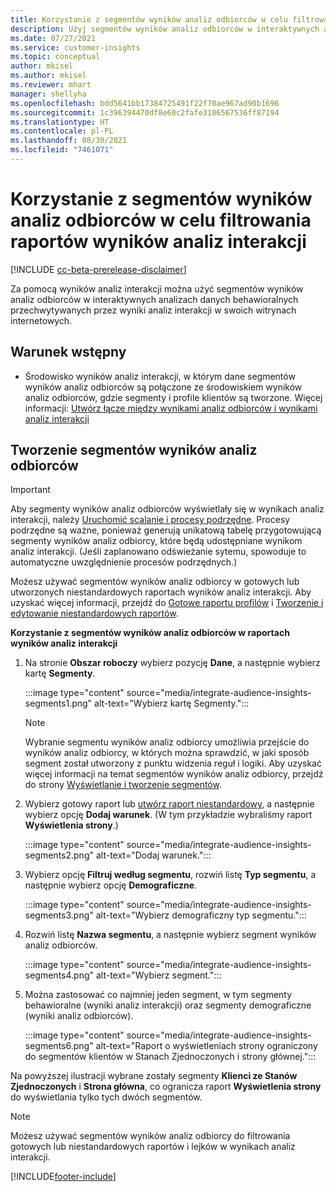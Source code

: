 ```yaml
---
title: Korzystanie z segmentów wyników analiz odbiorców w celu filtrowania raportów wyników analiz interakcji
description: Użyj segmentów wyników analiz odbiorców w interaktywnych analizach danych behawioralnych przechwytywanych przez wyniki analiz interakcji w witrynie internetowej klienta.
ms.date: 07/27/2021
ms.service: customer-insights
ms.topic: conceptual
author: mkisel
ms.author: mkisel
ms.reviewer: mhart
manager: shellyha
ms.openlocfilehash: bdd5641bb17384725491f22f70ae967ad90b1696
ms.sourcegitcommit: 1c396394470df8e68c2fafe3106567536ff87194
ms.translationtype: HT
ms.contentlocale: pl-PL
ms.lasthandoff: 08/30/2021
ms.locfileid: "7461071"
---
```

# <a name="use-audience-insights-segments-to-filter-engagement-insights-reports"></a>Korzystanie z segmentów wyników analiz odbiorców w celu filtrowania raportów wyników analiz interakcji

[!INCLUDE [cc-beta-prerelease-disclaimer](includes/cc-beta-prerelease-disclaimer.md)]

Za pomocą wyników analiz interakcji można użyć segmentów wyników analiz odbiorców w interaktywnych analizach danych behawioralnych przechwytywanych przez wyniki analiz interakcji w swoich witrynach internetowych.

## <a name="prerequisite"></a>Warunek wstępny

- Środowisko wyników analiz interakcji, w którym dane segmentów wyników analiz odbiorców są połączone ze środowiskiem wyników analiz odbiorców, gdzie segmenty i profile klientów są tworzone. Więcej informacji: [Utwórz łącze między wynikami analiz odbiorców i wynikami analiz interakcji](integrate-audience-insights-engagement-insights.md)

## <a name="create-audience-insights-segments"></a>Tworzenie segmentów wyników analiz odbiorców 

> [!IMPORTANT]
> Aby segmenty wyników analiz odbiorców wyświetlały się w wynikach analiz interakcji, należy [Uruchomić scalanie i procesy podrzędne](../audience-insights/merge-entities.md). Procesy podrzędne są ważne, ponieważ generują unikatową tabelę przygotowującą segmenty wyników analiz odbiorcy, które będą udostępniane wynikom analiz interakcji. (Jeśli zaplanowano odświeżanie sytemu, spowoduje to automatyczne uwzględnienie procesów podrzędnych.)

Możesz używać segmentów wyników analiz odbiorcy w gotowych lub utworzonych niestandardowych raportach wyników analiz interakcji. Aby uzyskać więcej informacji, przejdź do [Gotowe raportu profilów](profile-reports.md) i [Tworzenie i edytowanie niestandardowych raportów](custom-reports.md).

**Korzystanie z segmentów wyników analiz odbiorców w raportach wyników analiz interakcji**

1. Na stronie **Obszar roboczy** wybierz pozycję **Dane**, a następnie wybierz kartę **Segmenty**.

    :::image type="content" source="media/integrate-audience-insights-segments1.png" alt-text="Wybierz kartę Segmenty.":::

   >[!NOTE]
   > Wybranie segmentu wyników analiz odbiorcy umożliwia przejście do wyników analiz odbiorcy, w których można sprawdzić, w jaki sposób segment został utworzony z punktu widzenia reguł i logiki. Aby uzyskać więcej informacji na temat segmentów wyników analiz odbiorcy, przejdź do strony [Wyświetlanie i tworzenie segmentów](../audience-insights/segments.md).

2. Wybierz gotowy raport lub [utwórz raport niestandardowy](custom-reports.md), a następnie wybierz opcję **Dodaj warunek**. (W tym przykładzie wybraliśmy raport **Wyświetlenia strony**.)

    :::image type="content" source="media/integrate-audience-insights-segments2.png" alt-text="Dodaj warunek.":::

3. Wybierz opcję **Filtruj według segmentu**, rozwiń listę **Typ segmentu**, a następnie wybierz opcję **Demograficzne**.

    :::image type="content" source="media/integrate-audience-insights-segments3.png" alt-text="Wybierz demograficzny typ segmentu.":::

4. Rozwiń listę **Nazwa segmentu**, a następnie wybierz segment wyników analiz odbiorców.

    :::image type="content" source="media/integrate-audience-insights-segments4.png" alt-text="Wybierz segment.":::

5. Można zastosować co najmniej jeden segment, w tym segmenty behawioralne (wyniki analiz interakcji) oraz segmenty demograficzne (wyniki analiz odbiorców). 

    :::image type="content" source="media/integrate-audience-insights-segments6.png" alt-text="Raport o wyświetleniach strony ograniczony do segmentów klientów w Stanach Zjednoczonych i strony głównej.":::

Na powyższej ilustracji wybrane zostały segmenty **Klienci ze Stanów Zjednoczonych** i **Strona główna**, co ogranicza raport **Wyświetlenia strony** do wyświetlania tylko tych dwóch segmentów. 


>[!NOTE]
> Możesz używać segmentów wyników analiz odbiorcy do filtrowania gotowych lub niestandardowych raportów i lejków w wynikach analiz interakcji. 


[!INCLUDE[footer-include](../includes/footer-banner.md)]